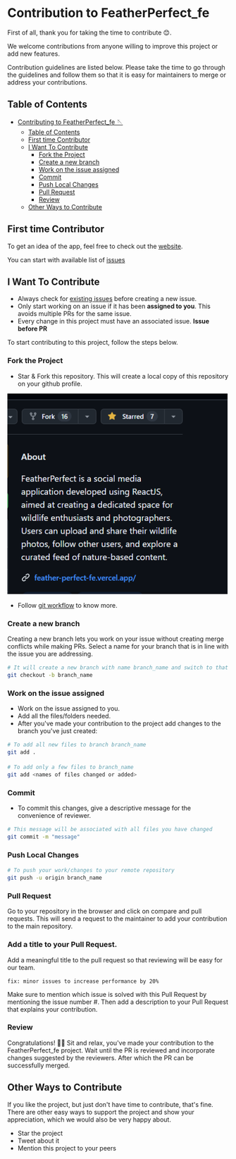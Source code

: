 # Contribution to FeatherPerfect_fe

First of all, thank you for taking the time to contribute 😊.

We welcome contributions from anyone willing to improve this project or add new features.

Contribution guidelines are listed below. Please take the time to go through the guidelines and follow them so that it is easy for maintainers to merge or address your contributions.

## Table of Contents

- [Contributing to FeatherPerfect_fe 🪡](#contributing-to-FeatherPerfect_fe)
  - [Table of Contents](#table-of-contents)
  - [First time Contributor](#first-time-contributor)
  - [I Want To Contribute](#i-want-to-contribute)
    - [Fork the Project](#fork-the-project)
    - [Create a new branch](#create-a-new-branch)
    - [Work on the issue assigned](#work-on-the-issue-assigned)
    - [Commit](#commit)
    - [Push Local Changes](#push-local-changes)
    - [Pull Request](#pull-request)
    - [Review](#review)
  - [Other Ways to Contribute](#other-ways-to-contribute)

## First time Contributor

To get an idea of the app, feel free to check out the [website](https://feather-perfect-fe.vercel.app/).

You can start with available list of [issues](https://github.com/SwanandD121/FeatherPerfect_fe/issues)

## I Want To Contribute

- Always check for [existing issues](https://github.com/SwanandD121/FeatherPerfect_fe/issues) before creating a new issue.
- Only start working on an issue if it has been **assigned to you**. This avoids multiple PRs for the same issue.
- Every change in this project must have an associated issue. **Issue before PR**


To start contributing to this project, follow the steps below.

### Fork the Project

- Star & Fork this repository. This will create a local copy of this repository on your github profile.

<img src="docs/fork.png" src="fork" width="500" />

- Follow [git workflow](docs/git.md) to know more.

### Create a new branch

Creating a new branch lets you work on your issue without creating merge conflicts while making PRs.
Select a name for your branch that is in line with the issue you are addressing.

```bash
# It will create a new branch with name branch_name and switch to that branch
git checkout -b branch_name
```

### Work on the issue assigned

- Work on the issue assigned to you.
- Add all the files/folders needed.
- After you've made your contribution to the project add changes to the branch you've just created:

```bash
# To add all new files to branch branch_name
git add .

# To add only a few files to branch_name
git add <names of files changed or added>
```

### Commit

- To commit this changes, give a descriptive message for the convenience of reviewer.

```bash
# This message will be associated with all files you have changed
git commit -m "message"
```

### Push Local Changes

```bash
# To push your work/changes to your remote repository
git push -u origin branch_name
```

### Pull Request

Go to your repository in the browser and click on compare and pull requests.
This will send a request to the maintainer to add your contribution to the main repository.

### Add a title to your Pull Request.

Add a meaningful title to the pull request so that reviewing will be easy for our team.

```text
fix: minor issues to increase performance by 20%
```

Make sure to mention which issue is solved with this Pull Request by mentioning the issue number #. Then add a description to your Pull Request that explains your contribution.

### Review

Congratulations! 🎉🌟 Sit and relax, you've made your contribution to the FeatherPerfect_fe project. Wait until the PR is reviewed and incorporate changes suggested by the reviewers. After which the PR can be successfully merged.

## Other Ways to Contribute

If you like the project, but just don't have time to contribute, that's fine. There are other easy ways to support the project and show your appreciation, which we would also be very happy about.

- Star the project 
- Tweet about it 
- Mention this project to your peers
